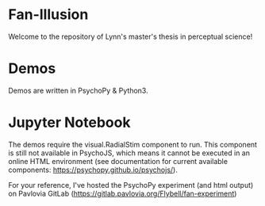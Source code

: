 # Fan-Illusion
Welcome to the repository of Lynn's master's thesis in perceptual science! 

# Demos
Demos are written in PsychoPy & Python3. 

# Jupyter Notebook
The demos require the visual.RadialStim component to run. This component is still not available in PsychoJS, which means it cannot be executed in an online HTML environment (see documentation for current available components: https://psychopy.github.io/psychojs/). 

For your reference, I've hosted the PsychoPy experiment (and html output) on Pavlovia GitLab (https://gitlab.pavlovia.org/Flybell/fan-experiment)


